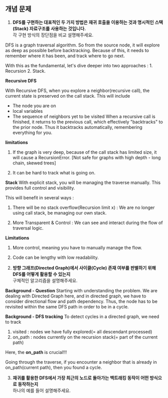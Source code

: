 ## 개념 문제

1. **DFS를 구현하는 대표적인 두 가지 방법은 재귀 호출을 이용하는 것과 명시적인 스택(Stack) 자료구조를 사용하는 것입니다.**  
   각 구현 방식의 장단점을 비교 설명해주세요.

DFS is a graph traversal algorithm. So from the source node, it will explore as deep as possible before backtracking.
Because of this, it needs to remember where it has been, and track where to go next.

With this as the fundamental, let's dive deeper into two approaches : 1. Recursion 2. Stack.

**Recursive DFS**

With Recursive DFS, when you explore a neighbor(recursive call), the current state is preserved on the call stack.
This will include
- The node you are on
- local variables
- The sequence of neighbors yet to be visited
When a recursive call is finished, it returns to the previous call, which effectively "backtracks" to the prior node. Thus it backtracks automatically, remembering everything for you.

**limitations**
1) If the graph is very deep, because of the call stack has limited size, it will cause a RecursionError. [Not safe for graphs with high depth - long chain, skewed trees]

2) It can be hard to track what is going on.

**Stack**
With explicit stack, you will be managing the traverse manually. This provides full control and visibility.

This will benefit in several ways :
1) There will be no stack overflow(Recursion limit x) : We are no longer using call stack, be managing our own stack.

2) More Transparent & Control : We can see and interact during the flow of traversal logic.

**Limitations**
1) More control, meaning you have to manually manage the flow.

2) Code can be lengthy with low readability.


2. **방향 그래프(Directed Graph)에서 사이클(Cycle) 존재 여부를 판별하기 위해 DFS를 어떻게 활용할 수 있는지**  
   구체적인 알고리즘을 설명해주세요.

**Background - Question**
Starting with understanding the problem.
We are dealing with Directed Graph here, and in directed graph, we have to consider
directional flow and path dependency.
Thus, the node has to be revisited within the same DFS path in order to be in a cycle.

**Background - DFS tracking**
To detect cycles in a directed graph, we need to track
1) visited : nodes we have fully explored(= all descendant processed)
2) on_path : nodes currently on the recursion stack(= part of the current path)

Here, the **on_path** is crucial!!!

Going through the traverse, if you encounter a neighbor that is already in on_path(current path), then you found a cycle.


3. **재귀를 활용한 DFS에서 가장 최근의 노드로 돌아가는 백트래킹 동작이 어떤 방식으로 동작하는지**  
   하나의 예를 들어 설명해주세요.


